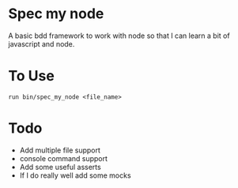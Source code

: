 Spec my node
============

A basic bdd framework to work with node so that I can learn a bit of javascript and node. 

To Use
======
    run bin/spec_my_node <file_name>

Todo
====

* Add multiple file support
* console command support
* Add some useful asserts
* If I do really well add some mocks
